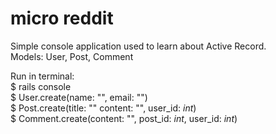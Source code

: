 # micro reddit

Simple console application used to learn about Active Record.   
Models: User, Post, Comment    

Run in terminal:   
	$ rails console   
	$ User.create(name: "", email: "")    
	$ Post.create(title: "" content: "", user_id: _int_)   
	$ Comment.create(content: "", post_id: _int_, user_id: _int_)   